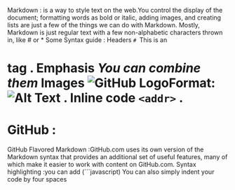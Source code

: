 Markdown : is a way to style text on the web.You control the display of the document; formatting words as bold or italic, adding images, and creating lists are just a few of the things we can do with Markdown. 
Mostly, Markdown is just regular text with a few non-alphabetic characters thrown in, like # or * 
Some Syntax guide : 
Headers `# `This is an <h1> tag .
Emphasis  _You **can** combine them_
Images  ![GitHub Logo](/images/logo.png)Format:![Alt Text](url) .
Inline code  `<addr>` .

# GitHub :
GitHub Flavored Markdown  :GitHub.com uses its own version of the Markdown syntax that provides an additional set of useful features, many of which make it easier to work with content on GitHub.com.
Syntax highlighting  :you can add (```javascript) You can also simply indent your code by four spaces

